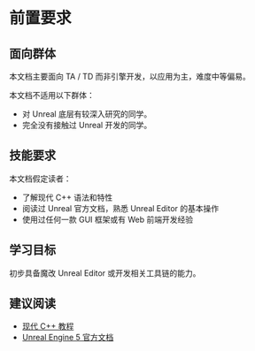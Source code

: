 # 前置要求

## 面向群体

本文档主要面向 TA / TD 而非引擎开发，以应用为主，难度中等偏易。

本文档不适用以下群体：

- 对 Unreal 底层有较深入研究的同学。
- 完全没有接触过 Unreal 开发的同学。

## 技能要求

本文档假定读者：

- 了解现代 C++ 语法和特性
- 阅读过 Unreal 官方文档，熟悉 Unreal Editor 的基本操作
- 使用过任何一款 GUI 框架或有 Web 前端开发经验

## 学习目标

初步具备魔改 Unreal Editor 或开发相关工具链的能力。

## 建议阅读

- [现代 C++ 教程](https://changkun.de/modern-cpp/)
- [Unreal Engine 5 官方文档](https://docs.unrealengine.com/5.0/zh-CN/)
